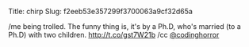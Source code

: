 Title: chirp
Slug: f2eeb53e357299f3700063a9cf32d65a

/me being trolled. The funny thing is, it's by a Ph.D, who's married (to a Ph.D) with two children. <a href="http://t.co/gst7W21b">http://t.co/gst7W21b</a> /cc <a href="http://twitter.com/codinghorror">@codinghorror</a>
